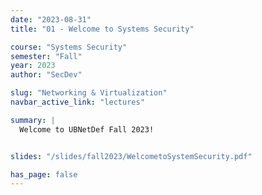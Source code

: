 ```yaml
---
date: "2023-08-31"
title: "01 - Welcome to Systems Security"

course: "Systems Security"
semester: "Fall"
year: 2023
author: "SecDev"

slug: "Networking & Virtualization"
navbar_active_link: "lectures"

summary: |
  Welcome to UBNetDef Fall 2023!


slides: "/slides/fall2023/WelcometoSystemSecurity.pdf"

has_page: false
---
```

